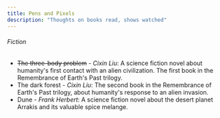 ```yaml
---
title: Pens and Pixels
description: "Thoughts on books read, shows watched"
---
```


###### Fiction

- ~~The three-body problem~~ *- Cixin Liu*: A science fiction novel about humanity's first contact with an alien civilization. The first book in the Remembrance of Earth's Past trilogy.
-  The dark forest *- Cixin Liu*: The second book in the Remembrance of Earth's Past trilogy, about humanity's response to an alien invasion.
-  Dune *- Frank Herbert*: A science fiction novel about the desert planet Arrakis and its valuable spice melange. 

<!-- *Pending:*

-  The hitchhiker's guide to the galaxy *- Douglas Adams*
-  All the light we cannot see *- Anthony Doerr*
-  Ichigo Ichie *- Hector Garcia and Francesc Miralles*
-  Death's end *- Cixin Liu* 
-  The restaurant at the end of the universe *- Douglas Adams*
-  Life, the universe and everything *- Douglas Adams*
-  So long, and thanks for all the fish *- Douglas Adams*
-  Mostly harmless *- Douglas Adams*
-  And another thing... *- Eoin Colfer* -->

<!-- ##### Watching -->

<!-- 
- **Severance** *- Dan Erickson*: A thriller series about a company that surgically divides employees' work and personal lives.

-   **Better Call Saul** *- Vince Gilligan*: A prequel to Breaking Bad, about the life of Jimmy McGill, a small-time lawyer who eventually becomes the sleazy lawyer Saul Goodman.

- ~~**The Marvelous Mrs. Maisel**~~ *- Amy Sherman-Palladino*: A comedy-drama series about a housewife who becomes a stand-up comedian in the 1950s.

	This show feels like a breath of fresh air. The writing is sharp, the characters are well-developed, and the acting is top-notch. Midge's wins feel personal here, well-deserved. Running parallels, Midge's journey feels like building something from 0 to 1. 

- ~~**Ted Lasso**~~ *- Bill Lawrence*: A comedy-drama series that follows an American football coach who is hired to manage an English football team.

	There's something about this show that makes you feel so, so good. The characters are really well-written, sharp, each fraught with their own insecurities and vulnerabilities. The writing is top-notch, the humor is on point, and the story is heartwarming. The show is about kindness, empathy, and the power of positivity. It's a reminder that sometimes, all you need is a little bit of optimism to make things better.

- ~~Paatal Lok~~ *- Sudip Sharma*: A crime drama about a cynical inspector who investigates a high-profile case involving Nagaland and it's political and social issues. In this season, Inspector Hathi Ram Chaudhary (Jaideep Ahlawat) returns to tackle a complex case that intertwines political intrigue with personal vendettas.
	
	There's a lot to unpack in this show. The story development is slightly slow, but it is worth the wait. A really good Indie-crime drama that delves into the dark underbelly of society. 


-   The Bear *- Christopher Storer*: A dark comedy about an award-winning chef who returns to his hometown of Chicago to manage the chaotic kitchen at his deceased brother's sandwich shop.  -->


<!-- *Pending:*

-   Attack on Titan *- Hajime Isayama*: An anime about humanity's fight against giant humanoid creatures known as Titans.
-   Shogun *- James Clavell*: A miniseries based on the novel of the same name, about an English sailor who becomes a samurai in feudal Japan.
-   The Mandalorian *- Jon Favreau*: A Star Wars series set after the fall of the Empire, following the adventures of a lone bounty hunter in the outer reaches of the galaxy. -->

<!--Left somewhere in between, yet to pick up:-     The Witcher *- Lauren Schmidt Hissrich*: A fantasy series based on the book series of the same name by Andrzej Sapkowski.-   Peaky Blinders *- Steven Knight*: A crime drama set in post-WWI Birmingham, UK.-   Shameless *- Paul Abbott*: A comedy-drama about a dysfunctional family.-   Sweet Tooth *- Jim Mickle*: A post-apocalyptic fairy tale about a hybrid animal-human child.-   Farzi *- Raj Nidimoru and Krishna D.K.*: A crime thriller set in Mumbai, India about a con artist replicating currency notes.-->